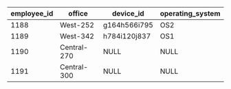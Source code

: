 | **employee_id** | **office**  | **device_id** | **operating_system** |
| --------------- | ----------- | ------------- | -------------------- |
| 1188            | West-252    | g164h566i795  | OS2                  |
| 1189            | West-342    | h784i120j837  | OS1                  |
| 1190            | Central-270 | NULL          | NULL                 |
| 1191            | Central-300 | NULL          | NULL                 |

